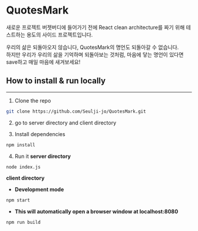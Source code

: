 # QuotesMark
새로운 프로젝트 버젯버디에 들어가기 전에 React clean architecture를 짜기 위해
테스트하는 용도의 사이드 프로젝트입니다.

우리의 삶은 되돌아오지 않습니다, QuotesMark의 명언도 되돌아갈 수 없습니다.<br />
하지만 우리가 우리의 삶을 기억하며 되돌아보는 것처럼, 마음에 닿는 명언이 있다면 save하고 매일 마음에 새겨보세요!

## How to install & run locally
---
1. Clone the repo
```bash
git clone https://github.com/Seulji-jo/QuotesMark.git
```
2. go to server directory and client directory

3. Install dependencies
```bash
npm install
```
4. Run it
**server directory**
```bash
node index.js
```

**client directory**
  - **Development mode**
  ```bash
  npm start
  ```
  - **This will automatically open a browser window at localhost:8080**
  ```bash
  npm run build
  ```